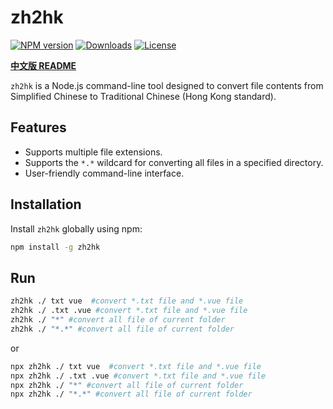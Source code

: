 # zh2hk

[![NPM version](https://img.shields.io/npm/v/zh2hk.svg)](https://www.npmjs.com/package/zh2hk)
[![Downloads](https://img.shields.io/npm/dm/zh2hk.svg)](https://www.npmjs.com/package/zh2hk)
[![License](https://img.shields.io/npm/l/zh2hk.svg)](https://github.com/yourusername/zh2hk/blob/master/LICENSE)

**[中文版 README](README.md)**

`zh2hk` is a Node.js command-line tool designed to convert file contents from Simplified Chinese to Traditional Chinese (Hong Kong standard).

## Features

- Supports multiple file extensions.
- Supports the `*.*` wildcard for converting all files in a specified directory.
- User-friendly command-line interface.

## Installation

Install `zh2hk` globally using npm:

```sh
npm install -g zh2hk
```

## Run
```sh
zh2hk ./ txt vue  #convert *.txt file and *.vue file
zh2hk ./ .txt .vue #convert *.txt file and *.vue file
zh2hk ./ "*" #convert all file of current folder
zh2hk ./ "*.*" #convert all file of current folder
```
or
```sh
npx zh2hk ./ txt vue  #convert *.txt file and *.vue file
npx zh2hk ./ .txt .vue #convert *.txt file and *.vue file
npx zh2hk ./ "*" #convert all file of current folder
npx zh2hk ./ "*.*" #convert all file of current folder
```